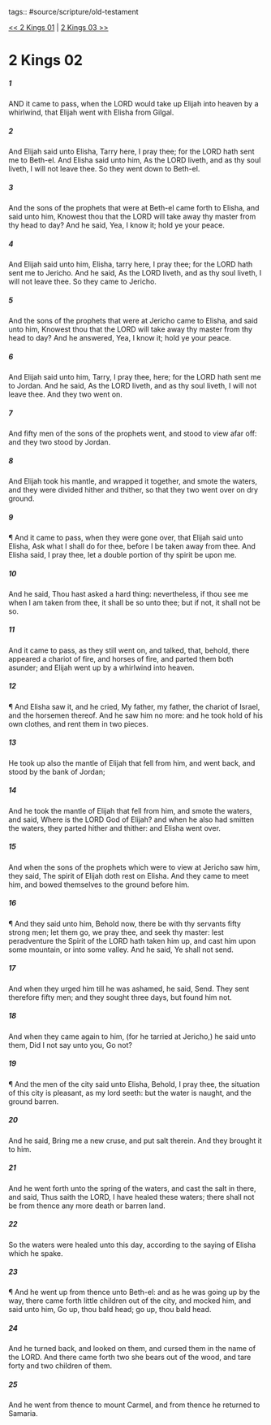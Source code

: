 tags:: #source/scripture/old-testament

[<< 2 Kings 01](source/scripture/old-testament/12_2_Kings/2_Kings_01.md) | [2 Kings 03 >>](source/scripture/old-testament/12_2_Kings/2_Kings_03.md)

# 2 Kings 02

##### 1

AND it came to pass, when the LORD would take up Elijah into heaven by a whirlwind, that Elijah went with Elisha from Gilgal.

##### 2

And Elijah said unto Elisha, Tarry here, I pray thee; for the LORD hath sent me to Beth-el. And Elisha said unto him, As the LORD liveth, and as thy soul liveth, I will not leave thee. So they went down to Beth-el.

##### 3

And the sons of the prophets that were at Beth-el came forth to Elisha, and said unto him, Knowest thou that the LORD will take away thy master from thy head to day? And he said, Yea, I know it; hold ye your peace.

##### 4

And Elijah said unto him, Elisha, tarry here, I pray thee; for the LORD hath sent me to Jericho. And he said, As the LORD liveth, and as thy soul liveth, I will not leave thee. So they came to Jericho.

##### 5

And the sons of the prophets that were at Jericho came to Elisha, and said unto him, Knowest thou that the LORD will take away thy master from thy head to day? And he answered, Yea, I know it; hold ye your peace.

##### 6

And Elijah said unto him, Tarry, I pray thee, here; for the LORD hath sent me to Jordan. And he said, As the LORD liveth, and as thy soul liveth, I will not leave thee. And they two went on.

##### 7

And fifty men of the sons of the prophets went, and stood to view afar off: and they two stood by Jordan.

##### 8

And Elijah took his mantle, and wrapped it together, and smote the waters, and they were divided hither and thither, so that they two went over on dry ground.

##### 9

¶ And it came to pass, when they were gone over, that Elijah said unto Elisha, Ask what I shall do for thee, before I be taken away from thee. And Elisha said, I pray thee, let a double portion of thy spirit be upon me.

##### 10

And he said, Thou hast asked a hard thing: nevertheless, if thou see me when I am taken from thee, it shall be so unto thee; but if not, it shall not be so.

##### 11

And it came to pass, as they still went on, and talked, that, behold, there appeared a chariot of fire, and horses of fire, and parted them both asunder; and Elijah went up by a whirlwind into heaven.

##### 12

¶ And Elisha saw it, and he cried, My father, my father, the chariot of Israel, and the horsemen thereof. And he saw him no more: and he took hold of his own clothes, and rent them in two pieces.

##### 13

He took up also the mantle of Elijah that fell from him, and went back, and stood by the bank of Jordan;

##### 14

And he took the mantle of Elijah that fell from him, and smote the waters, and said, Where is the LORD God of Elijah? and when he also had smitten the waters, they parted hither and thither: and Elisha went over.

##### 15

And when the sons of the prophets which were to view at Jericho saw him, they said, The spirit of Elijah doth rest on Elisha. And they came to meet him, and bowed themselves to the ground before him.

##### 16

¶ And they said unto him, Behold now, there be with thy servants fifty strong men; let them go, we pray thee, and seek thy master: lest peradventure the Spirit of the LORD hath taken him up, and cast him upon some mountain, or into some valley. And he said, Ye shall not send.

##### 17

And when they urged him till he was ashamed, he said, Send. They sent therefore fifty men; and they sought three days, but found him not.

##### 18

And when they came again to him, (for he tarried at Jericho,) he said unto them, Did I not say unto you, Go not?

##### 19

¶ And the men of the city said unto Elisha, Behold, I pray thee, the situation of this city is pleasant, as my lord seeth: but the water is naught, and the ground barren.

##### 20

And he said, Bring me a new cruse, and put salt therein. And they brought it to him.

##### 21

And he went forth unto the spring of the waters, and cast the salt in there, and said, Thus saith the LORD, I have healed these waters; there shall not be from thence any more death or barren land.

##### 22

So the waters were healed unto this day, according to the saying of Elisha which he spake.

##### 23

¶ And he went up from thence unto Beth-el: and as he was going up by the way, there came forth little children out of the city, and mocked him, and said unto him, Go up, thou bald head; go up, thou bald head.

##### 24

And he turned back, and looked on them, and cursed them in the name of the LORD. And there came forth two she bears out of the wood, and tare forty and two children of them.

##### 25

And he went from thence to mount Carmel, and from thence he returned to Samaria.
